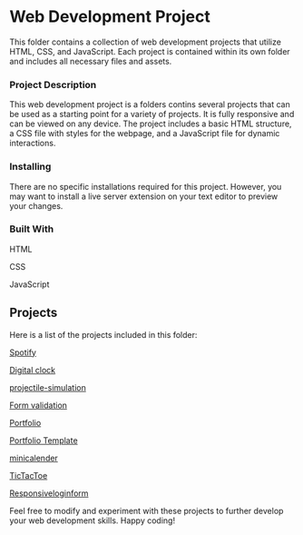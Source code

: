 <h1>Web Development Project</h1>
This folder contains a collection of web development projects that utilize HTML, CSS, and JavaScript. Each project is contained within its own folder and includes all necessary files and assets.

<h3>Project Description</h3>
This web development project is a folders contins several projects that can be used as a starting point for a variety of projects. It is fully responsive and can be viewed on any device. The project includes a basic HTML structure, a CSS file with styles for the webpage, and a JavaScript file for dynamic interactions.

<h3>Installing</h3>
There are no specific installations required for this project. However, you may want to install a live server extension on your text editor to preview your changes.

<h3>Built With</h3>

HTML

CSS

JavaScript

<h2>Projects</h2>

Here is a list of the projects included in this folder:

[Spotify](https://apsarabiswokarma.github.io/webDev-projects/spotify)

[Digital clock](https://apsarabiswokarma.github.io/webDev-projects/clock)

[projectile-simulation](https://apsarabiswokarma.github.io/webDev-projects/Projectile-simulation)

[Form validation](https://apsarabiswokarma.github.io/webDev-projects/formValidation)

[Portfolio](https://apsarabiswokarma.github.io/webDev-projects/portfolio)

[Portfolio Template](https://apsarabiswokarma.github.io/webDev-projects/portfolioTemplate)

[minicalender](https://apsarabiswokarma.github.io/webDev-projects/miniCalender)

[TicTacToe](https://apsarabiswokarma.github.io/webDev-projects/tictactoe)

[Responsiveloginform](https://apsarabiswokarma.github.io/webDev-projects/basic%20of%20form)



Feel free to modify and experiment with these projects to further develop your web development skills. Happy coding!







